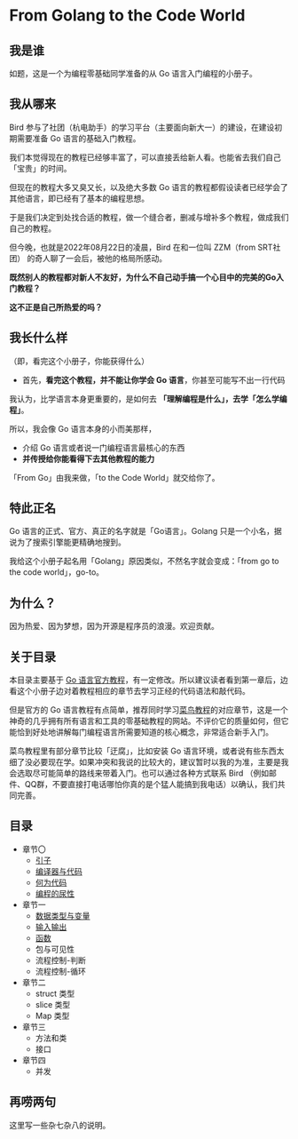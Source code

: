 # From Golang to the Code World

## 我是谁

如题，这是一个为编程零基础同学准备的从 Go 语言入门编程的小册子。

## 我从哪来

Bird 参与了社团（杭电助手）的学习平台（主要面向新大一）的建设，在建设初期需要准备 Go 语言的基础入门教程。

我们本觉得现在的教程已经够丰富了，可以直接丢给新人看。也能省去我们自己「宝贵」的时间。

但现在的教程大多又臭又长，以及绝大多数 Go 语言的教程都假设读者已经学会了其他语言，即已经有了基本的编程思想。

于是我们决定到处找合适的教程，做一个缝合者，删减与增补多个教程，做成我们自己的教程。

但今晚，也就是2022年08月22日的凌晨，Bird 在和一位叫 ZZM（from SRT社团） 的奇人聊了一会后，被他的格局所感动。

**既然别人的教程都对新人不友好，为什么不自己动手搞一个心目中的完美的Go入门教程？**

**这不正是自己所热爱的吗？**

## 我长什么样

（即，看完这个小册子，你能获得什么）

* 首先，**看完这个教程，并不能让你学会 Go 语言**，你甚至可能写不出一行代码

我认为，比学语言本身更重要的，是如何去 **「理解编程是什么」，去学「怎么学编程」**。

所以，我会像 Go 语言本身的小而美那样，

* 介绍 Go 语言或者说一门编程语言最核心的东西
* **并传授给你能看得下去其他教程的能力**

「From Go」由我来做，「to the Code World」就交给你了。

## 特此正名

Go 语言的正式、官方、真正的名字就是「Go语言」。Golang 只是一个小名，据说为了搜索引擎能更精确地搜到。

我给这个小册子起名用「Golang」原因类似，不然名字就会变成：「from go to the code world」，go-to。

## 为什么？

因为热爱、因为梦想，因为开源是程序员的浪漫。欢迎贡献。

## 关于目录

本目录主要基于 [Go 语言官方教程](https://tour.go-zh.org/)，有一定修改。所以建议读者看到第一章后，边看这个小册子边对着教程相应的章节去学习正经的代码语法和敲代码。

但是官方的 Go 语言教程有点简单，推荐同时学习[菜鸟教程](https://www.runoob.com/go/go-tutorial.html)的对应章节，这是一个神奇的几乎拥有所有语言和工具的零基础教程的网站。不评价它的质量如何，但它能恰到好处地讲解每门编程语言所需要知道的核心概念，非常适合新手入门。

菜鸟教程里有部分章节比较「迂腐」，比如安装 Go 语言环境，或者说有些东西太细了没必要现在学。如果冲突和我说的比较大的，建议暂时以我的为准，主要是我会选取尽可能简单的路线来带着入门。也可以通过各种方式联系 Bird （例如邮件、QQ群，不要直接打电话哪怕你真的是个猛人能搞到我电话）以确认，我们共同完善。

## 目录

* 章节〇
  * [引子](./引子.md)
  * [编译器与代码](./编译器与代码.md)
  * [何为代码](./何为代码.md)
  * [编程的尿性](./编程的尿性.md)
* 章节一
  * [数据类型与变量](./数据类型与变量.md)
  * [输入输出](./输入输出.md)
  * [函数](./函数.md)
  * 包与可见性
  * 流程控制-判断
  * 流程控制-循环
* 章节二
  * struct 类型
  * slice 类型
  * Map 类型
* 章节三
  * 方法和类
  * 接口
* 章节四
  * 并发

## 再唠两句

这里写一些杂七杂八的说明。